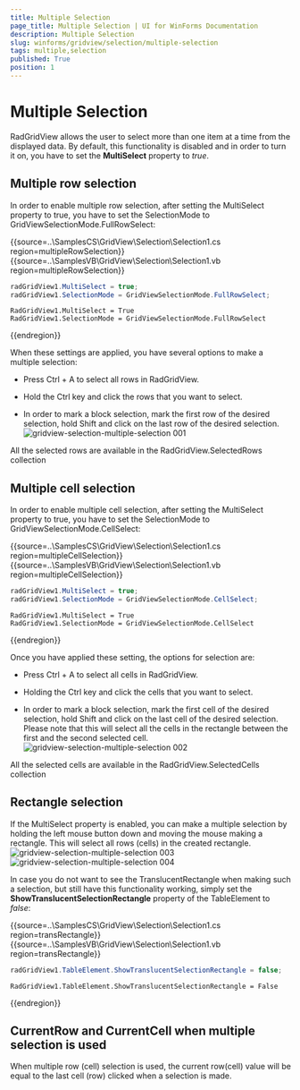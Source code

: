 ```yaml
---
title: Multiple Selection
page_title: Multiple Selection | UI for WinForms Documentation
description: Multiple Selection
slug: winforms/gridview/selection/multiple-selection
tags: multiple,selection
published: True
position: 1
---
```


# Multiple Selection



RadGridView allows the user to select more than one item at a time from the displayed data. By default, this functionality is disabled and in order to turn it on, you have to set the __MultiSelect__ property to *true*. 

## Multiple row selection

In order to enable multiple row selection, after setting the MultiSelect property to true, you have to set the SelectionMode to GridViewSelectionMode.FullRowSelect:

{{source=..\SamplesCS\GridView\Selection\Selection1.cs region=multipleRowSelection}} 
{{source=..\SamplesVB\GridView\Selection\Selection1.vb region=multipleRowSelection}} 

````C#
radGridView1.MultiSelect = true;
radGridView1.SelectionMode = GridViewSelectionMode.FullRowSelect;

````
````VB.NET
RadGridView1.MultiSelect = True
RadGridView1.SelectionMode = GridViewSelectionMode.FullRowSelect

````

{{endregion}} 

When these settings are applied, you have several options to make a multiple selection:

* Press Ctrl + A to select all rows in RadGridView.

* Hold the Ctrl key and click the rows that you want to select.

* In order to mark a block selection, mark the first row of the desired selection, hold Shift and click on the last row of the desired selection.<br>![gridview-selection-multiple-selection 001](images/gridview-selection-multiple-selection001.png)

All the selected rows are available in the RadGridView.SelectedRows collection

## Multiple cell selection

In order to enable multiple cell selection, after setting the MultiSelect property to true, you have to set the SelectionMode to GridViewSelectionMode.CellSelect:

{{source=..\SamplesCS\GridView\Selection\Selection1.cs region=multipleCellSelection}} 
{{source=..\SamplesVB\GridView\Selection\Selection1.vb region=multipleCellSelection}} 

````C#
radGridView1.MultiSelect = true;
radGridView1.SelectionMode = GridViewSelectionMode.CellSelect;

````
````VB.NET
RadGridView1.MultiSelect = True
RadGridView1.SelectionMode = GridViewSelectionMode.CellSelect

````

{{endregion}} 

Once you have applied these setting, the options for selection are:

* Press Ctrl + A to select all cells in RadGridView.  

* Holding the Ctrl key and click the cells that you want to select.

* In order to mark a block selection, mark the first cell of the desired selection, hold Shift and click on the last cell of the desired selection. Please note that this will select all the cells in the rectangle between the first and the second selected cell.<br>![gridview-selection-multiple-selection 002](images/gridview-selection-multiple-selection002.png)

All the selected cells are available in the RadGridView.SelectedCells collection

## Rectangle selection

If the MultiSelect property is enabled, you can make a multiple selection by holding the left mouse button down and moving the mouse making a rectangle. This will select all rows (cells) in the created rectangle.<br>![gridview-selection-multiple-selection 003](images/gridview-selection-multiple-selection003.png)![gridview-selection-multiple-selection 004](images/gridview-selection-multiple-selection004.png)

In case you do not want to see the TranslucentRectangle when making such a selection, but still have this functionality working, simply set the __ShowTranslucentSelectionRectangle__ property of the TableElement to *false*:

{{source=..\SamplesCS\GridView\Selection\Selection1.cs region=transRectangle}} 
{{source=..\SamplesVB\GridView\Selection\Selection1.vb region=transRectangle}} 

````C#
radGridView1.TableElement.ShowTranslucentSelectionRectangle = false;

````
````VB.NET
RadGridView1.TableElement.ShowTranslucentSelectionRectangle = False

````

{{endregion}} 

## CurrentRow and CurrentCell when multiple selection is used

When multiple row (cell) selection is used, the current row(cell) value will be equal to the last cell (row) clicked when a selection is made. 

